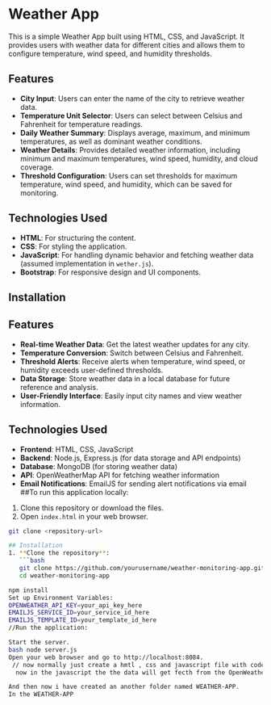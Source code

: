 # Weather App

This is a simple Weather App built using HTML, CSS, and JavaScript. It provides users with weather data for different cities and allows them to configure temperature, wind speed, and humidity thresholds.

## Features

- **City Input**: Users can enter the name of the city to retrieve weather data.
- **Temperature Unit Selector**: Users can select between Celsius and Fahrenheit for temperature readings.
- **Daily Weather Summary**: Displays average, maximum, and minimum temperatures, as well as dominant weather conditions.
- **Weather Details**: Provides detailed weather information, including minimum and maximum temperatures, wind speed, humidity, and cloud coverage.
- **Threshold Configuration**: Users can set thresholds for maximum temperature, wind speed, and humidity, which can be saved for monitoring.

## Technologies Used

- **HTML**: For structuring the content.
- **CSS**: For styling the application.
- **JavaScript**: For handling dynamic behavior and fetching weather data (assumed implementation in `wether.js`).
- **Bootstrap**: For responsive design and UI components.

## Installation


## Features
- **Real-time Weather Data**: Get the latest weather updates for any city.
- **Temperature Conversion**: Switch between Celsius and Fahrenheit.
- **Threshold Alerts**: Receive alerts when temperature, wind speed, or humidity exceeds user-defined thresholds.
- **Data Storage**: Store weather data in a local database for future reference and analysis.
- **User-Friendly Interface**: Easily input city names and view weather information.

## Technologies Used
- **Frontend**: HTML, CSS, JavaScript
- **Backend**: Node.js, Express.js (for data storage and API endpoints)
- **Database**: MongoDB (for storing weather data)
- **API**: OpenWeatherMap API for fetching weather information
- **Email Notifications**: EmailJS for sending alert notifications via email
##To run this application locally:

1. Clone this repository or download the files.
2. Open `index.html` in your web browser.

```bash
git clone <repository-url>

## Installation
1. **Clone the repository**:
   ```bash
   git clone https://github.com/yourusername/weather-monitoring-app.git
   cd weather-monitoring-app

npm install
Set up Environment Variables:
OPENWEATHER_API_KEY=your_api_key_here
EMAILJS_SERVICE_ID=your_service_id_here
EMAILJS_TEMPLATE_ID=your_template_id_here
//Run the application:

Start the server.
bash node server.js
Open your web browser and go to http://localhost:8084.
 // now normally just create a hmtl , css and javascript file with code in it.
  now in the javascript the the data will get fecth from the OpenWeatherapp from the third party.//

And then now i have created an another folder named WEATHER-APP.
In the WEATHER-APP 